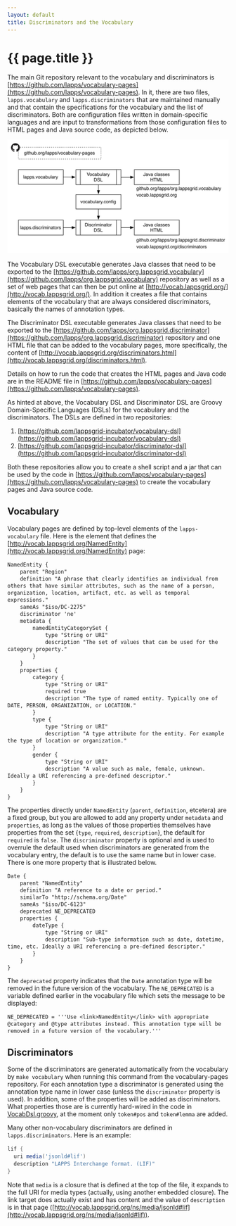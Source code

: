 ```yaml
---
layout: default
title: Discriminators and the Vocabulary
---
```


# {{ page.title }}

The main Git repository relevant to the vocabulary and discriminators is [https://github.com/lapps/vocabulary-pages](https://github.com/lapps/vocabulary-pages). In it, there are two files, `lapps.vocabulary` and `lapps.discriminators` that are maintained manually and that contain the specifications for the vocabulary and the list of discriminators. Both are configuration files written in domain-specific languages and are input to transformations from those configuration files to HTML pages and Java source code, as depicted below.

<div class="image">
<img src="images/lapps-vocabulary.png" width="600">
<div class="caption"></div>
</div>

The Vocabulary DSL executable generates Java classes that need to be exported to the [https://github.com/lapps/org.lappsgrid.vocabulary](https://github.com/lapps/org.lappsgrid.vocabulary) repository as well as a set of web pages that can then be put online at [http://vocab.lappsgrid.org/](http://vocab.lappsgrid.org/). In addition it creates a file that contains elements of the vocabulary that are always considered discriminators, basically the names of annotation types.

The Discriminator DSL executable generates Java classes that need to be exported to the [https://github.com/lapps/org.lappsgrid.discriminator](https://github.com/lapps/org.lappsgrid.discriminator) repository and one HTML file that can be added to the vocabulary pages, more specifically, the content of [http://vocab.lappsgrid.org/discriminators.html](http://vocab.lappsgrid.org/discriminators.html).

Details on how to run the code that creates the HTML pages and Java code are in the README file in [https://github.com/lapps/vocabulary-pages](https://github.com/lapps/vocabulary-pages).

As hinted at above, the Vocabulary DSL and Discriminator DSL are Groovy Domain-Specific Languages (DSLs) for the vocabulary and the discriminators. The DSLs are defined in two repositories:

  1. [https://github.com/lappsgrid-incubator/vocabulary-dsl](https://github.com/lappsgrid-incubator/vocabulary-dsl)
  2. [https://github.com/lappsgrid-incubator/discriminator-dsl](https://github.com/lappsgrid-incubator/discriminator-dsl)

Both these repositories allow you to create a shell script and a jar that can be used by the code in [https://github.com/lapps/vocabulary-pages](https://github.com/lapps/vocabulary-pages) to create the vocabulary pages and Java source code.


## Vocabulary

Vocabulary pages are defined by top-level elements of the `lapps-vocabulary` file. Here is the element that defines the [http://vocab.lappsgrid.org/NamedEntity](http://vocab.lappsgrid.org/NamedEntity) page:

```
NamedEntity {
    parent "Region"
    definition "A phrase that clearly identifies an individual from others that have similar attributes, such as the name of a person, organization, location, artifact, etc. as well as temporal expressions."
    sameAs "$iso/DC-2275"
    discriminator 'ne'
    metadata {
    	namedEntityCategorySet {
    		type "String or URI"
    		description "The set of values that can be used for the category property."
    	}
    }
    properties {
    	category {
    		type "String or URI"
    		required true
    		description "The type of named entity. Typically one of DATE, PERSON, ORGANIZATION, or LOCATION."
    	}
    	type {
    		type "String or URI"
    		description "A type attribute for the entity. For example the type of location or organization."
    	}
        gender {
            type "String or URI"
            description "A value such as male, female, unknown. Ideally a URI referencing a pre-defined descriptor."
        }
    }
}
```

The properties directly under `NamedEntity` (`parent`, `definition`, etcetera) are a fixed group, but you are allowed to add any property under `metadata` and `properties`, as long as the values of those properties themselves have properties from the set {`type`, `required`, `description`}, the default for `required` is `false`. The `discriminator` property is optional and is used to overrule the default used when discriminators are generated from the vocabulary entry, the default is to use the same name but in lower case. There is one more property that is illustrated below.

```
Date {
    parent "NamedEntity"
    definition "A reference to a date or period."
    similarTo "http://schema.org/Date"
    sameAs "$iso/DC-6123"
    deprecated NE_DEPRECATED
    properties {
        dateType {
            type "String or URI"
            description "Sub-type information such as date, datetime, time, etc. Ideally a URI referencing a pre-defined descriptor."
        }
    }
}
```

The `deprecated` property indicates that the `Date` annotation type will be removed in the future version of the vocabulary. The `NE_DEPRECATED` is a variable defined earlier in the vocabulary file which sets the message to be displayed:

```
NE_DEPRECATED = '''Use <link>NamedEntity</link> with appropriate @category and @type attributes instead. This annotation type will be removed in a future version of the vocabulary.'''
```


## Discriminators

Some of the discriminators are generated automatically from the vocabulary by `make vocabulary` when running this command from the vocabulary-pages repository. For each annotation type a discriminator is generated using the annotation type name in lower case (unless the `discriminator` property is used). In addition, some of the properties will be added as discriminators. What properties those are is currently hard-wired in the code in [VocabDsl.groovy](https://github.com/lappsgrid-incubator/vocabulary-dsl/blob/master/src/main/groovy/org/anc/lapps/vocab/dsl/VocabDsl.groovy), at the moment only `token#pos` and `token#lemma` are added.

Many other non-vocabulary discriminators are defined in `lapps.discriminators`. Here is an example:

```groovy
lif {
  uri media('jsonld#lif')
  description "LAPPS Interchange format. (LIF)"
}
```

Note that `media` is a closure that is defined at the top of the file, it expands to the full URI for media types (actually, using another embedded closure). The link target does actually exist and has content and the value of `description` is in that page ([http://vocab.lappsgrid.org/ns/media/jsonld#lif](http://vocab.lappsgrid.org/ns/media/jsonld#lif)).


<!--

## Updating the vocabulary

Repositories involved:

1. [https://github.com/lapps/vocabulary-pages](https://github.com/lapps/vocabulary-pages)
1. [https://github.com/lappsgrid-incubator/vocabulary-dsl](https://github.com/lappsgrid-incubator/vocabulary-dsl)
1. [https://github.com/lappsgrid-incubator/discriminator-dsl](https://github.com/lappsgrid-incubator/discriminator-dsl)
1. [https://github.com/lappsgrid-incubator/org.lappsgrid.github.commit](https://github.com/lappsgrid-incubator/org.lappsgrid.github.commit)

The first contains `lapps.vocabulary`, which contains the actual vocabulary in some format. There is a Makefile that has four goals that are of interest:

You can run them all by doing

```
$ make all
```

This relies on a jar `vocab-1.2.2.jar`, which happens to have (April 13th) a hard-coded path in the `vocab` bash script.

-->
